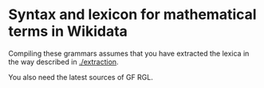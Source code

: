 # Syntax and lexicon for mathematical terms in Wikidata

Compiling these grammars assumes that you have extracted the lexica
in the way described in [./extraction](../extraction).

You also need the latest sources of GF RGL.

